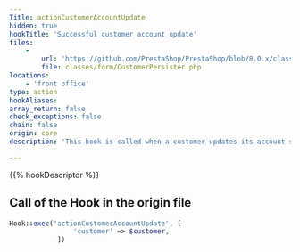 ```yaml
---
Title: actionCustomerAccountUpdate
hidden: true
hookTitle: 'Successful customer account update'
files:
    -
        url: 'https://github.com/PrestaShop/PrestaShop/blob/8.0.x/classes/form/CustomerPersister.php'
        file: classes/form/CustomerPersister.php
locations:
    - 'front office'
type: action
hookAliases: 
array_return: false
check_exceptions: false
chain: false
origin: core
description: 'This hook is called when a customer updates its account successfully'

---
```


{{% hookDescriptor %}}

## Call of the Hook in the origin file

```php
Hook::exec('actionCustomerAccountUpdate', [
                'customer' => $customer,
            ])
```
